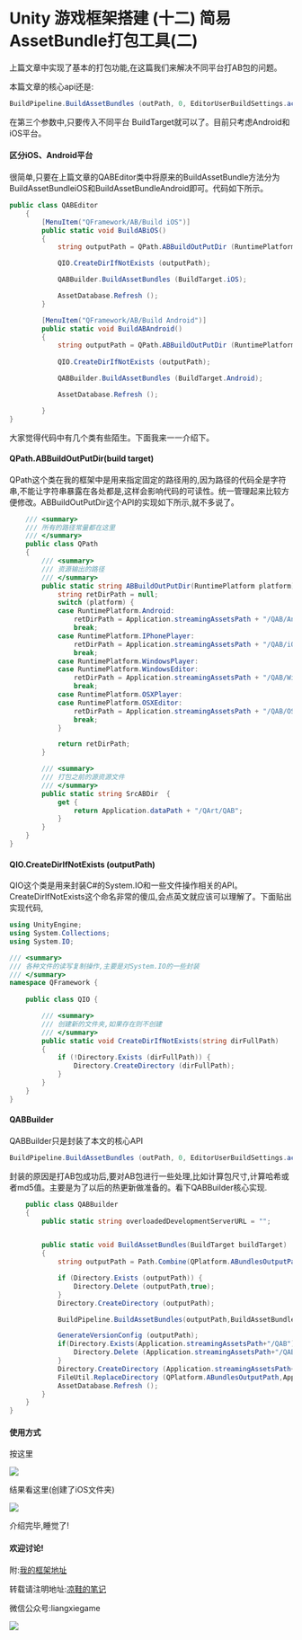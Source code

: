 # Unity 游戏框架搭建 (十二) 简易AssetBundle打包工具(二)

上篇文章中实现了基本的打包功能,在这篇我们来解决不同平台打AB包的问题。

本篇文章的核心api还是:
``` csharp
BuildPipeline.BuildAssetBundles (outPath, 0, EditorUserBuildSettings.activeBuildTarget);  
```

在第三个参数中,只要传入不同平台 BuildTarget就可以了。目前只考虑Android和iOS平台。

#### 区分iOS、Android平台

很简单,只要在上篇文章的QABEditor类中将原来的BuildAssetBundle方法分为BuildAssetBundleiOS和BuildAssetBundleAndroid即可。代码如下所示。
``` csharp
public class QABEditor
	{
		[MenuItem("QFramework/AB/Build iOS")]
		public static void BuildABiOS()
		{
			string outputPath = QPath.ABBuildOutPutDir (RuntimePlatform.IPhonePlayer);

			QIO.CreateDirIfNotExists (outputPath);

			QABBuilder.BuildAssetBundles (BuildTarget.iOS);

			AssetDatabase.Refresh ();
		}

		[MenuItem("QFramework/AB/Build Android")]
		public static void BuildABAndroid()
		{
			string outputPath = QPath.ABBuildOutPutDir (RuntimePlatform.Android);
				
			QIO.CreateDirIfNotExists (outputPath);

			QABBuilder.BuildAssetBundles (BuildTarget.Android);

			AssetDatabase.Refresh ();

		}
}
```
大家觉得代码中有几个类有些陌生。下面我来一一介绍下。

#### QPath.ABBuildOutPutDir(build target)

QPath这个类在我的框架中是用来指定固定的路径用的,因为路径的代码全是字符串,不能让字符串暴露在各处都是,这样会影响代码的可读性。统一管理起来比较方便修改。ABBuildOutPutDir这个API的实现如下所示,就不多说了。
``` csharp
	/// <summary>
	/// 所有的路径常量都在这里
	/// </summary>
	public class QPath 
	{
		/// <summary>
		/// 资源输出的路径
		/// </summary>
		public static string ABBuildOutPutDir(RuntimePlatform platform) {
			string retDirPath = null;
			switch (platform) {
			case RuntimePlatform.Android:
				retDirPath = Application.streamingAssetsPath + "/QAB/Android";
				break;
			case RuntimePlatform.IPhonePlayer:
				retDirPath = Application.streamingAssetsPath + "/QAB/iOS";
				break;
			case RuntimePlatform.WindowsPlayer:
			case RuntimePlatform.WindowsEditor:
				retDirPath = Application.streamingAssetsPath + "/QAB/Windows";
				break;
			case RuntimePlatform.OSXPlayer:
			case RuntimePlatform.OSXEditor:
				retDirPath = Application.streamingAssetsPath + "/QAB/OSX";
				break;
			}

			return retDirPath;
		}

		/// <summary>
		/// 打包之前的源资源文件
		/// </summary>
		public static string SrcABDir  {
			get {
				return Application.dataPath + "/QArt/QAB";
			}
		}
    }
}
```
#### QIO.CreateDirIfNotExists (outputPath)

QIO这个类是用来封装C#的System.IO和一些文件操作相关的API。CreateDirIfNotExists这个命名非常的傻瓜,会点英文就应该可以理解了。下面贴出实现代码,
``` csharp
using UnityEngine;
using System.Collections;
using System.IO;

/// <summary>
/// 各种文件的读写复制操作,主要是对System.IO的一些封装
/// </summary>
namespace QFramework {
	
	public class QIO {

		/// <summary>
		/// 创建新的文件夹,如果存在则不创建
		/// </summary>
		public static void CreateDirIfNotExists(string dirFullPath)
		{
			if (!Directory.Exists (dirFullPath)) {
				Directory.CreateDirectory (dirFullPath);
			}
		}
	}
}
```

#### QABBuilder
QABBuilder只是封装了本文的核心API
``` csharp
BuildPipeline.BuildAssetBundles (outPath, 0, EditorUserBuildSettings.activeBuildTarget);  
```
封装的原因是打AB包成功后,要对AB包进行一些处理,比如计算包尺寸,计算哈希或者md5值。主要是为了以后的热更新做准备的。看下QABBuilder核心实现.

``` csharp
	public class QABBuilder
	{
		public static string overloadedDevelopmentServerURL = "";


		public static void BuildAssetBundles(BuildTarget buildTarget)
		{
			string outputPath = Path.Combine(QPlatform.ABundlesOutputPath,  QPlatform.GetPlatformName());

			if (Directory.Exists (outputPath)) {
				Directory.Delete (outputPath,true);
			}
			Directory.CreateDirectory (outputPath);

			BuildPipeline.BuildAssetBundles(outputPath,BuildAssetBundleOptions.None,buildTarget);

			GenerateVersionConfig (outputPath);
			if(Directory.Exists(Application.streamingAssetsPath+"/QAB")){
				Directory.Delete (Application.streamingAssetsPath+"/QAB",true);
			}
			Directory.CreateDirectory (Application.streamingAssetsPath+"/QAB");
			FileUtil.ReplaceDirectory (QPlatform.ABundlesOutputPath,Application.streamingAssetsPath+"/QAB");
			AssetDatabase.Refresh ();
		}
    }
}
```

#### 使用方式

按这里

![](https://ws2.sinaimg.cn/large/006tNc79gy1fqisndp906j30io07eglw.jpg)

结果看这里(创建了iOS文件夹)

![](https://ws1.sinaimg.cn/large/006tNc79gy1fqisnf9h8wj30e00fmglj.jpg)

介绍完毕,睡觉了!

#### 欢迎讨论!

附:[我的框架地址](https://github.com/liangxiegame/QFramework)

转载请注明地址:[凉鞋的笔记](http://liangxiegame.com/)

微信公众号:liangxiegame

![](http://liangxiegame.com/content/images/2017/06/qrcode_for_gh_32f0f3669ac8_430.jpg)
